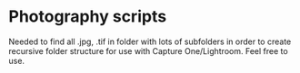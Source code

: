 # Photography scripts

Needed to find all .jpg, .tif in folder with lots of subfolders in order to create recursive folder structure for use with Capture One/Lightroom.
Feel free to use.
